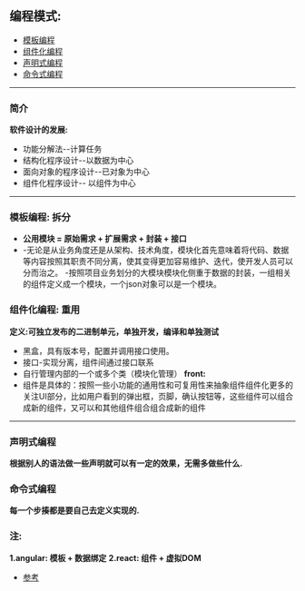 ## 编程模式:
  - [模板编程](#模板编程)
  - [组件化编程](#组件化编程)
  - [声明式编程](#声明式编程)
  - [命令式编程](#命令式编程)

---
### 简介
  **软件设计的发展:**
   * 功能分解法--计算任务
   * 结构化程序设计--以数据为中心
   * 面向对象的程序设计--已对象为中心
   * 组件化程序设计-- 以组件为中心

---
### 模板编程: 拆分
  * **公用模块 = 原始需求 + 扩展需求 + 封装 + 接口**
  * -无论是从业务角度还是从架构、技术角度，模块化首先意味着将代码、数据等内容按照其职责不同分离，使其变得更加容易维护、迭代，使开发人员可以分而治之。
   -按照项目业务划分的大模块模块化侧重于数据的封装，一组相关的组件定义成一个模块，一个json对象可以是一个模块。

### 组件化编程: 重用
  **定义:可独立发布的二进制单元，单独开发，编译和单独测试**
   * 黑盒，具有版本号，配置并调用接口使用。
   * 接口-实现分离，组件间通过接口联系
   * 自行管理内部的一个或多个类（模块化管理）
  **front:**
   * 组件是具体的：按照一些小功能的通用性和可复用性来抽象组件组件化更多的关注UI部分，比如用户看到的弹出框，页脚，确认按钮等，这些组件可以组合成新的组件，又可以和其他组件组合组合成新的组件


---
### 声明式编程
  **根据别人的语法做一些声明就可以有一定的效果，无需多做些什么.**

### 命令式编程
  **每一个步揍都是要自己去定义实现的.**

### 注:
  **1.angular: 模板 + 数据绑定**
  **2.react: 组件 + 虚拟DOM**

- [参考](https://www.jianshu.com/p/a7df83270a8b)